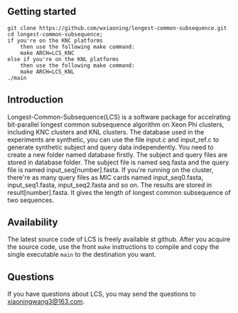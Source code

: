 ## Getting started

	git clone https://github.com/wxiaoning/longest-common-subsequence.git
	cd longest-common-subsequence;
	if you're on the KNC platforms
		then use the following make command:
		make ARCH=LCS_KNC
	else if you're on the KNL platforms
		then use the following make command:
		make ARCH=LCS_KNL
	./main

## Introduction

Longest-Common-Subsequence(LCS) is a software package for accelrating bit-parallel longest common subsequence algorithm on Xeon Phi clusters, including KNC clusters and KNL clusters. The database used in the experiments are synthetic, you can use the file input.c and input_ref.c to generate synthetic subject and query data independently. You need to create a new folder named database firstly. The subject and query files are stored in database folder. The subject file is named seq.fasta and the query file is named input_seq[number].fasta. If you're running on the cluster, there're as many query files as MIC cards named input_seq0.fasta, input_seq1.fasta, input_seq2.fasta and so on. The results are stored in result[number].fasta. It gives the length of longest common subsequence of two sequences.

## Availability

The latest source code of LCS is freely available st github. After you acquire the source code, use the front `make` instructions to compile and copy the single executable `main` to the destination you want.

## Questions

If you have questions about LCS, you may send the questions to xiaoningwang3@163.com.
